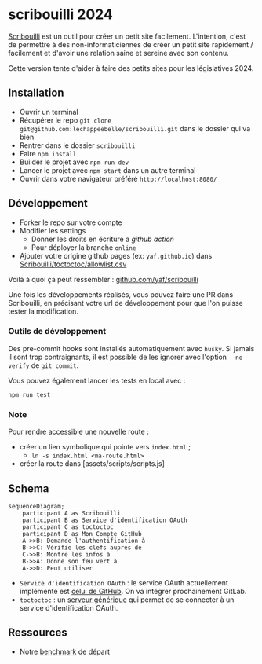 # scribouilli 2024

[Scribouilli](https://scribouilli.org) est un outil pour créer un petit site
facilement. L'intention, c'est de permettre à des non-informaticiennes de créer
un petit site rapidement / facilement et d'avoir une relation saine et sereine
avec son contenu.

Cette version tente d'aider à faire des petits sites pour les législatives 2024.

## Installation

- Ouvrir un terminal
- Récupérer le repo `git clone git@github.com:lechappeebelle/scribouilli.git` dans le dossier qui va bien
- Rentrer dans le dossier `scribouilli`
- Faire `npm install`
- Builder le projet avec `npm run dev`
- Lancer le projet avec `npm start` dans un autre terminal
- Ouvrir dans votre navigateur préféré `http://localhost:8080/`

## Développement

- Forker le repo sur votre compte
- Modifier les settings
  - Donner les droits en écriture a _github action_
  - Pour déployer la branche `online`
- Ajouter votre origine github pages (ex: `yaf.github.io`) dans [Scribouilli/toctoctoc/allowlist.csv](https://github.com/Scribouilli/toctoctoc/blob/main/allowlist.csv)

Voilà à quoi ça peut ressembler : [github.com/yaf/scribouilli](https://github.com/yaf/scribouilli)

Une fois les développements réalisés, vous pouvez faire une PR dans Scribouilli, en précisant votre url de développement pour que l'on puisse tester la modification.

### Outils de développement

Des pre-commit hooks sont installés automatiquement avec `husky`. Si jamais il sont trop contraignants,
il est possible de les ignorer avec l'option `--no-verify` de `git commit`.

Vous pouvez également lancer les tests en local avec :

```
npm run test
```

### Note

Pour rendre accessible une nouvelle route :

- créer un lien symbolique qui pointe vers `index.html` ;
  - `ln -s index.html <ma-route.html>`
- créer la route dans [assets/scripts/scripts.js]

## Schema

```mermaid
sequenceDiagram;
    participant A as Scribouilli
    participant B as Service d'identification OAuth
    participant C as toctoctoc
    participant D as Mon Compte GitHub
    A->>B: Demande l'authentification à
    B->>C: Vérifie les clefs auprès de
    C->>B: Montre les infos à
    B->>A: Donne son feu vert à
    A->>D: Peut utiliser
```

- `Service d'identification OAuth` : le service OAuth actuellement implémenté est [celui de GitHub](https://docs.github.com/en/apps/oauth-apps). On va intégrer prochainement GitLab.
- `toctoctoc` : un [serveur générique](https://github.com/Scribouilli/toctoctoc)
  qui permet de se connecter à un service d'identification OAuth.

## Ressources

- Notre [benchmark](/docs/benchmark.md) de départ
